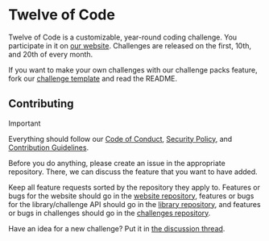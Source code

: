 # Twelve of Code

Twelve of Code is a customizable, year-round coding challenge. You participate in it on [our website](https://mesure.x10.mx/twelve-of-code). Challenges are released on the first, 10th, and 20th of every month.

If you want to make your own challenges with our challenge packs feature, fork our [challenge template](https://github.com/twelve-of-code-official/challenge-template) and read the README.

## Contributing

> [!IMPORTANT]
> Everything should follow our [Code of Conduct](https://github.com/twelve-of-code-official/.github/blob/main/CODE_OF_CONDUCT.md), [Security Policy](https://github.com/twelve-of-code-official/.github/blob/main/SECURITY.md), and [Contribution Guidelines](https://github.com/twelve-of-code-official/.github/blob/main/CONTRIBUTING.md).

Before you do anything, please create an issue in the appropriate repository. There, we can discuss the feature that you want to have added.

Keep all feature requests sorted by the repository they apply to. Features or bugs for the website should go in the [website repository](https://github.com/twelve-of-code-official/website), features or bugs for the library/challenge API should go in the [library repository](https://github.com/twelve-of-code-offical/library), and features or bugs in challenges should go in the [challenges repository](https://github.com/twelve-of-code-official/challenges).

Have an idea for a new challenge? Put it in [the discussion thread](https://github.com/orgs/twelve-of-code-official/discussions/33).

